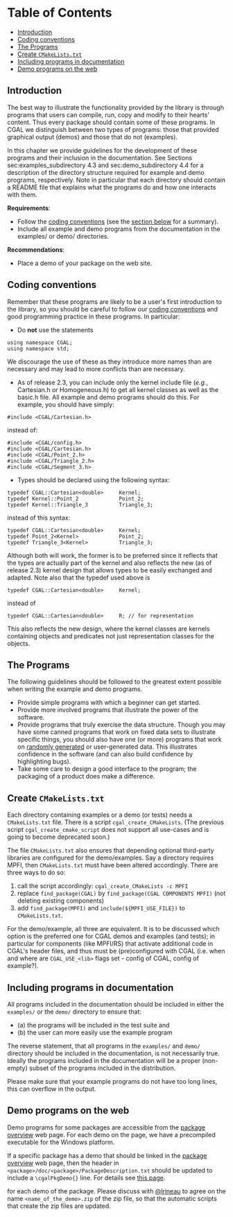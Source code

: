 <!--TOC-->

# Table of Contents
* [Introduction](#introduction)
* [Coding conventions](#coding-conventions)
* [The Programs](#the-programs)
* [Create `CMakeLists.txt`](#create-cmakeliststxt)
* [Including programs in documentation](#including-programs-in-documentation)
* [Demo programs on the web](#demo-programs-on-the-web)

<!--TOC-->

## Introduction

The best way to illustrate the functionality provided by the library is
through programs that users can compile, run, copy and modify to their
hearts' content. Thus every package should contain some of these
programs. In CGAL we distinguish between two types of programs: those
that provided graphical output (demos) and those that do not (examples).

In this chapter we provide guidelines for the development of these
programs and their inclusion in the documentation. See Sections
sec:examples\_subdirectory 4.3 and sec:demo\_subdirectory 4.4 for a
description of the directory structure required for example and demo
programs, respectively. Note in particular that each directory should
contain a README file that explains what the programs do and how one
interacts with them.

**Requirements**:

-   Follow the [coding conventions](http://doc.cgal.org/latest/Manual/devman_code_format.html)
    (see the [section below](#coding-conventions) for a
    summary).
-   Include all example and demo programs from the documentation in the
    examples/ or demo/ directories.

**Recommendations**:

-   Place a demo of your package on the web site.

## Coding conventions

Remember that these programs are likely to be a user's first
introduction to the library, so you should be careful to follow our
[coding conventions](http://doc.cgal.org/latest/Manual/devman_code_format.html)
and good programming practice in these programs. In particular:

-   Do **not** use the statements
```
using namespace CGAL;
using namespace std;
```
We discourage the use of these as they introduce more names than are
necessary and may lead to more conflicts than are necessary.

-   As of release 2.3, you can include only the kernel include file
    (*e.g.*, Cartesian.h or Homogeneous.h) to get all kernel classes as
    well as the basic.h file. All example and demo programs should do
    this. For example, you should have simply:
``` {.cpp}
#include <CGAL/Cartesian.h>
```
instead of:
``` {.cpp}
#include <CGAL/config.h>
#include <CGAL/Cartesian.h>
#include <CGAL/Point_2.h>
#include <CGAL/Triangle_2.h>
#include <CGAL/Segment_3.h>
```
-   Types should be declared using the following syntax:
```
typedef CGAL::Cartesian<double>     Kernel;
typedef Kernel::Point_2             Point_2;
typedef Kernel::Triangle_3          Triangle_3;
```
instead of this syntax:
```
typedef CGAL::Cartesian<double>     Kernel;
typedef Point_2<Kernel>             Point_2;
typedef Triangle_3<Kernel>          Triangle_3;
```
Although both will work, the former is to be preferred since it
reflects that the types are actually part of the kernel and also
reflects the new (as of release 2.3) kernel design that allows types
to be easily exchanged and adapted.
Note also that the typedef used above is
``` {.cpp}
typedef CGAL::Cartesian<double>     Kernel;
```
instead of
``` {.cpp}
typedef CGAL::Cartesian<double>     R; // for representation
```
This also reflects the new design, where the kernel classes are
kernels containing objects and predicates not just representation
classes for the objects.

## The Programs

The following guidelines should be followed to the greatest extent
possible when writing the example and demo programs.

-   Provide simple programs with which a beginner can get started.
-   Provide more involved programs that illustrate the power of the
    software.
-   Provide programs that truly exercise the data structure. Though you
    may have some canned programs that work on fixed data sets to
    illustrate specific things, you should also have one (or more)
    programs that work on [randomly generated](http://doc.cgal.org/latest/Generator/)
    or user-generated data. This illustrates confidence in the software
    (and can also build confidence by highlighting bugs).
-   Take some care to design a good interface to the program; the
    packaging of a product does make a difference.

## Create `CMakeLists.txt`

Each directory containing examples or a demo (or tests) needs a
`CMakeLists.txt` file. There is a script `cgal_create_CMakeLists`.
(The previous script `cgal_create_cmake_script`
does not support all use-cases and is going to become deprecated soon.)

The file `CMakeLists.txt` also ensures that depending optional
third-party libraries are configured for the demo/examples. Say a
directory requires MPFI, then `CMakeLists.txt` must have been altered
accordingly. There are three ways to do so:

1.  call the script accordingly: `cgal_create_CMakeLists -c MPFI`
2.  replace `find_package(CGAL)` by `find_package(CGAL COMPONENTS MPFI)`
    (not deleting existing components)
3.  add `find_package(MPFI)` and `include(${MPFI_USE_FILE})` to
    `CMakeLists.txt`.

For the demo/example, all three are equivalent. It is to be discussed
which option is the preferred one for CGAL demos and examples (and
tests); in particular for components (like MPFI/RS) that activate
additional code in CGAL's header files, and thus must be (pre)configured
with CGAL (i.e. when and where are `CGAL_USE_<lib>` flags set - config
of CGAL, config of example?).

## Including programs in documentation

All programs included in the documentation should be included in either
the `examples/` or the `demo/` directory to ensure that:

-   (a) the programs will be included in the test suite and
-   (b) the user can more easily use the example program

The reverse statement, that all programs in the `examples/` and `demo/`
directory should be included in the documentation, is not necessarily
true. Ideally the programs included in the documentation will be a
proper (non-empty) subset of the programs included in the distribution.

Please make sure that your example programs do not have too long lines,
this can overflow in the output.

## Demo programs on the web

Demo programs for some packages are accessible from the [package overview](http://doc.cgal.org/latest/Manual/packages.html)
web page. For each demo on the page, we have a precompiled executable
for the Windows platform.

If a specific package has a demo that should be linked in the [package overview](http://doc.cgal.org/latest/Manual/packages.html)
web page, then the header in `<package>/doc/<package>/PackageDescription.txt` should be updated to include a `\cgalPkgDemo{}` line.
For details see [this page](Writing-Documentation#packagedescriptiontxt).

for each demo of the package. Please discuss with [@lrineau](https://github.com/lrineau) to agree on the name
`<name_of_the_demo>.zip` of the zip file, so that the automatic scripts
that create the zip files are updated.

